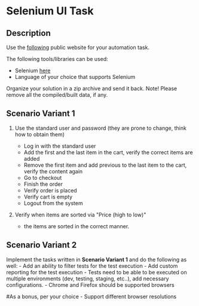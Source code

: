 # Selenium UI Task

## Description

Use the [following](https://www.saucedemo.com/) public website for your automation task.

The following tools/libraries can be used:
* Selenium [here](https://www.selenium.dev/)
* Language of your choice that supports Selenium

Organize your solution in a zip archive and send it back. 
Note! Please remove all the compiled/built data, if any. 

## Scenario Variant 1
1. Use the standard user and password (they are prone to change, think how to obtain them)
	- Log in with the standard user
	- Add the first and the last item in the cart, verify the correct items are added
	- Remove the first item and add previous to the last item to the cart, verify the content again
	- Go to checkout
	- Finish the order
	- Verify order is placed
	- Verify cart is empty
	- Logout from the system

2. Verify when items are sorted via "Price (high to low)"
	- the items are sorted in the correct manner.

## Scenario Variant 2
Implement the tasks written in **Scenario Variant 1** and do the following as well:
	- Add an ability to filter tests for the test execution 
	- Add custom reporting for the test execution
	- Tests need to be able to be executed on multiple environments (dev, testing, staging, etc..), add necessary configurations.
	- Chrome and Firefox should be supported browsers

#As a bonus, per your choice
	- Support different browser resolutions